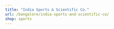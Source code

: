 ```yaml
---
title: "India Sports & Scientific Co."
url: /bangalore/india-sports-and-scientific-co/
shop: sports
---
```

